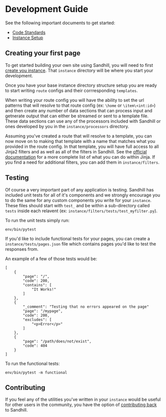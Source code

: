 Development Guide
==================

See the following important documents to get started:  
* [Code Standards](docs/CODE_STANDARDS.md)
* [Instance Setup](docs/INSTANCE_SETUP.md)

Creating your first page
------------------------

To get started building your own site using Sandhill, you will need to first
[create you instance](docs/INSTANCE_SETUP.md). That `instance` directory will
be where you start your development.

Once you have your base instance directory structure setup you are ready to start
writing `route` configs and their corrresponding `templates`.

When writing your route config you will have the ability to set the url patterns that
will resolve to that route config (ex: `\home` or `\item\<int:id>`) and then create
any number of data sections that can process input and getnerate output that can
either be streamed or sent to a template file. These data sections can use any of the
processors included with Sandhill or ones developed by you in the `instance/processors`
directory.

Assuming you've created a route that will resolve to a template, you can now move
on to making that template with a name that matches what you provided in the route
config. In that template, you will have full access to all Jinja2 filters and as well
as all of the filters in Sandhill. See the
[official documentation](https://jinja.palletsprojects.com/en/2.11.x/templates/)
for a more complete list of what you can do within Jinja. If you find a need for additional filters,
you can add them in `instance/filters`.

Testing
-------

Of course a very important part of any application is testing. Sandhill has included unit tests for
all of it's components and we strongly encourage you to do the same for any custom components
you write for your `instance`. These files should start with `test_` and be within a sub-directory
called `tests` inside each relavent (ex: `instance/filters/tests/test_myfilter.py`).

To run the unit tests simply run:
```
env/bin/pytest
```

If you'd like to include functional tests for your pages, you can create a `instance/tests/pages.json`
file which contains pages you'd like to test the responses from.

An example of a few of those tests would be:
```
[
    {
        "page": "/",
        "code": 200,
        "contains": [
            "It Works!"
        ]
    },
    {
        "_comment": "Testing that no errors appeared on the page"
        "page": "/mypage",
        "code": 200,
        "excludes": [
            "<p>Error</p>"
        ]
    },
    {
        "page": "/path/does/not/exist",
        "code": 404
    }
]
```

To run the functional tests:
```
env/bin/pytest -m functional
```

Contributing
-------------
If you feel any of the utilities you've written in your `instance` would be useful
for other users in the community, you have the option of [contributing back](CONTRIBUTING.md)
to Sandhill.
